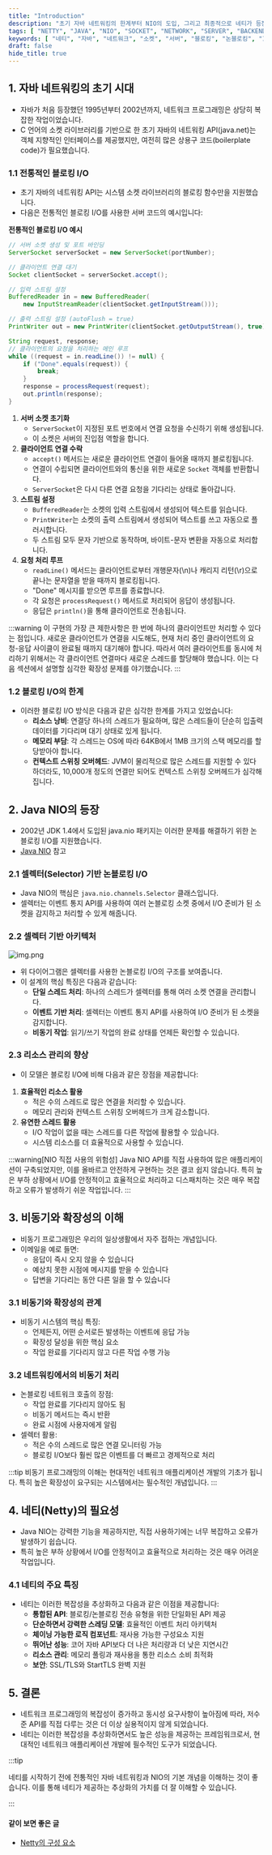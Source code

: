 ```yaml
---
title: "Introduction"
description: "초기 자바 네트워킹의 한계부터 NIO의 도입, 그리고 최종적으로 네티가 등장하게 된 배경을 상세히 설명합니다. 실제 코드 예제와 함께 네트워크 프로그래밍의 발전 과정을 이해하기 쉽게 설명합니다."
tags: [ "NETTY", "JAVA", "NIO", "SOCKET", "NETWORK", "SERVER", "BACKEND" ]
keywords: [ "네티", "자바", "네트워크", "소켓", "서버", "블로킹", "논블로킹", "IO", "NIO", "버퍼", "채널", "셀렉터", "동시성", "스레드", "자바 네트워킹" ]
draft: false
hide_title: true
---
```


## 1. 자바 네트워킹의 초기 시대

- 자바가 처음 등장했던 1995년부터 2002년까지, 네트워크 프로그래밍은 상당히 복잡한 작업이었습니다.
- C 언어의 소켓 라이브러리를 기반으로 한 초기 자바의 네트워킹 API(java.net)는 객체 지향적인 인터페이스를 제공했지만, 여전히 많은 상용구 코드(boilerplate code)가 필요했습니다.

### 1.1 전통적인 블로킹 I/O

- 초기 자바의 네트워킹 API는 시스템 소켓 라이브러리의 블로킹 함수만을 지원했습니다.
- 다음은 전통적인 블로킹 I/O를 사용한 서버 코드의 예시입니다:

**전통적인 블로킹 I/O 예시**

```java
// 서버 소켓 생성 및 포트 바인딩
ServerSocket serverSocket = new ServerSocket(portNumber);

// 클라이언트 연결 대기
Socket clientSocket = serverSocket.accept();

// 입력 스트림 설정
BufferedReader in = new BufferedReader(
    new InputStreamReader(clientSocket.getInputStream()));

// 출력 스트림 설정 (autoFlush = true)
PrintWriter out = new PrintWriter(clientSocket.getOutputStream(), true);

String request, response;
// 클라이언트의 요청을 처리하는 메인 루프
while ((request = in.readLine()) != null) {
    if ("Done".equals(request)) {
        break;
    }
    response = processRequest(request);
    out.println(response);
}
```

1. **서버 소켓 초기화**
	- `ServerSocket`이 지정된 포트 번호에서 연결 요청을 수신하기 위해 생성됩니다.
	- 이 소켓은 서버의 진입점 역할을 합니다.
2. **클라이언트 연결 수락**
	- `accept()` 메서드는 새로운 클라이언트 연결이 들어올 때까지 블로킹됩니다.
	- 연결이 수립되면 클라이언트와의 통신을 위한 새로운 `Socket` 객체를 반환합니다.
	- `ServerSocket`은 다시 다른 연결 요청을 기다리는 상태로 돌아갑니다.
3. **스트림 설정**
	- `BufferedReader`는 소켓의 입력 스트림에서 생성되어 텍스트를 읽습니다.
	- `PrintWriter`는 소켓의 출력 스트림에서 생성되어 텍스트를 쓰고 자동으로 플러시합니다.
	- 두 스트림 모두 문자 기반으로 동작하며, 바이트-문자 변환을 자동으로 처리합니다.
4. **요청 처리 루프**
	- `readLine()` 메서드는 클라이언트로부터 개행문자(\\n)나 캐리지 리턴(\\r)으로 끝나는 문자열을 받을 때까지 블로킹됩니다.
	- "Done" 메시지를 받으면 루프를 종료합니다.
	- 각 요청은 `processRequest()` 메서드로 처리되어 응답이 생성됩니다.
	- 응답은 `println()`을 통해 클라이언트로 전송됩니다.

:::warning
이 구현의 가장 큰 제한사항은 한 번에 하나의 클라이언트만 처리할 수 있다는 점입니다. 새로운 클라이언트가 연결을 시도해도, 현재 처리 중인 클라이언트의 요청-응답 사이클이 완료될 때까지 대기해야 합니다.
따라서 여러 클라이언트를 동시에 처리하기 위해서는 각 클라이언트 연결마다 새로운 스레드를 할당해야 했습니다. 이는 다음 섹션에서 설명할 심각한 확장성 문제를 야기했습니다.
:::

### 1.2 블로킹 I/O의 한계

- 이러한 블로킹 I/O 방식은 다음과 같은 심각한 한계를 가지고 있었습니다:
	- **리소스 낭비**: 연결당 하나의 스레드가 필요하며, 많은 스레드들이 단순히 입출력 데이터를 기다리며 대기 상태로 있게 됩니다.
	- **메모리 부담**: 각 스레드는 OS에 따라 64KB에서 1MB 크기의 스택 메모리를 할당받아야 합니다.
	- **컨텍스트 스위칭 오버헤드**: JVM이 물리적으로 많은 스레드를 지원할 수 있다 하더라도, 10,000개 정도의 연결만 되어도 컨텍스트 스위칭 오버헤드가 심각해집니다.

## 2. Java NIO의 등장

- 2002년 JDK 1.4에서 도입된 java.nio 패키지는 이러한 문제를 해결하기 위한 논블로킹 I/O를 지원했습니다.
- [Java NIO](../../Language/Java/NIO/NIO.md) 참고

### 2.1 셀렉터(Selector) 기반 논블로킹 I/O

- Java NIO의 핵심은 `java.nio.channels.Selector` 클래스입니다.
- 셀렉터는 이벤트 통지 API를 사용하여 여러 논블로킹 소켓 중에서 I/O 준비가 된 소켓을 감지하고 처리할 수 있게 해줍니다.

### 2.2 셀렉터 기반 아키텍처

![img.png](images/img.png)

- 위 다이어그램은 셀렉터를 사용한 논블로킹 I/O의 구조를 보여줍니다.
- 이 설계의 핵심 특징은 다음과 같습니다:
	- **단일 스레드 처리**: 하나의 스레드가 셀렉터를 통해 여러 소켓 연결을 관리합니다.
	- **이벤트 기반 처리**: 셀렉터는 이벤트 통지 API를 사용하여 I/O 준비가 된 소켓을 감지합니다.
	- **비동기 작업**: 읽기/쓰기 작업의 완료 상태를 언제든 확인할 수 있습니다.

### 2.3 리소스 관리의 향상

- 이 모델은 블로킹 I/O에 비해 다음과 같은 장점을 제공합니다:

1. **효율적인 리소스 활용**
	- 적은 수의 스레드로 많은 연결을 처리할 수 있습니다.
	- 메모리 관리와 컨텍스트 스위칭 오버헤드가 크게 감소합니다.
2. **유연한 스레드 활용**
	- I/O 작업이 없을 때는 스레드를 다른 작업에 활용할 수 있습니다.
	- 시스템 리소스를 더 효율적으로 사용할 수 있습니다.

:::warning[NIO 직접 사용의 위험성]
Java NIO API를 직접 사용하여 많은 애플리케이션이 구축되었지만, 이를 올바르고 안전하게 구현하는 것은 결코 쉽지 않습니다. 특히 높은 부하 상황에서 I/O를 안정적이고 효율적으로 처리하고 디스패치하는 것은
매우 복잡하고 오류가 발생하기 쉬운 작업입니다.
:::

## 3. 비동기와 확장성의 이해

- 비동기 프로그래밍은 우리의 일상생활에서 자주 접하는 개념입니다.
- 이메일을 예로 들면:
	- 응답이 즉시 오지 않을 수 있습니다
	- 예상치 못한 시점에 메시지를 받을 수 있습니다
	- 답변을 기다리는 동안 다른 일을 할 수 있습니다

### 3.1 비동기와 확장성의 관계

- 비동기 시스템의 핵심 특징:
	- 언제든지, 어떤 순서로든 발생하는 이벤트에 응답 가능
	- 확장성 달성을 위한 핵심 요소
	- 작업 완료를 기다리지 않고 다른 작업 수행 가능

### 3.2 네트워킹에서의 비동기 처리

- 논블로킹 네트워크 호출의 장점:
	- 작업 완료를 기다리지 않아도 됨
	- 비동기 메서드는 즉시 반환
	- 완료 시점에 사용자에게 알림
- 셀렉터 활용:
	- 적은 수의 스레드로 많은 연결 모니터링 가능
	- 블로킹 I/O보다 훨씬 많은 이벤트를 더 빠르고 경제적으로 처리

:::tip
비동기 프로그래밍의 이해는 현대적인 네트워크 애플리케이션 개발의 기초가 됩니다. 특히 높은 확장성이 요구되는 시스템에서는 필수적인 개념입니다.
:::

## 4. 네티(Netty)의 필요성

- Java NIO는 강력한 기능을 제공하지만, 직접 사용하기에는 너무 복잡하고 오류가 발생하기 쉽습니다.
- 특히 높은 부하 상황에서 I/O를 안정적이고 효율적으로 처리하는 것은 매우 어려운 작업입니다.

### 4.1 네티의 주요 특징

- 네티는 이러한 복잡성을 추상화하고 다음과 같은 이점을 제공합니다:
	- **통합된 API**: 블로킹/논블로킹 전송 유형을 위한 단일화된 API 제공
	- **단순하면서 강력한 스레딩 모델**: 효율적인 이벤트 처리 아키텍처
	- **체이닝 가능한 로직 컴포넌트**: 재사용 가능한 구성요소 지원
	- **뛰어난 성능**: 코어 자바 API보다 더 나은 처리량과 더 낮은 지연시간
	- **리소스 관리**: 메모리 풀링과 재사용을 통한 리소스 소비 최적화
	- **보안**: SSL/TLS와 StartTLS 완벽 지원

## 5. 결론

- 네트워크 프로그래밍의 복잡성이 증가하고 동시성 요구사항이 높아짐에 따라, 저수준 API를 직접 다루는 것은 더 이상 실용적이지 않게 되었습니다.
- 네티는 이러한 복잡성을 추상화하면서도 높은 성능을 제공하는 프레임워크로서, 현대적인 네트워크 애플리케이션 개발에 필수적인 도구가 되었습니다.

:::tip

네티를 시작하기 전에 전통적인 자바 네트워킹과 NIO의 기본 개념을 이해하는 것이 좋습니다. 이를 통해 네티가 제공하는 추상화의 가치를 더 잘 이해할 수 있습니다.

:::

#### 같이 보면 좋은 글

- [Netty의 구성 요소](../Components/Components.md)